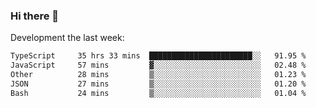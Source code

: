 ### Hi there 👋

Development the last week:
<!--START_SECTION:waka-->

```txt
TypeScript     35 hrs 33 mins  ███████████████████████░░   91.95 %
JavaScript     57 mins         ▓░░░░░░░░░░░░░░░░░░░░░░░░   02.48 %
Other          28 mins         ▒░░░░░░░░░░░░░░░░░░░░░░░░   01.23 %
JSON           27 mins         ▒░░░░░░░░░░░░░░░░░░░░░░░░   01.20 %
Bash           24 mins         ▒░░░░░░░░░░░░░░░░░░░░░░░░   01.04 %
```

<!--END_SECTION:waka-->

<!--
**JASONPANGGO/jasonpanggo** is a ✨ _special_ ✨ repository because its `README.md` (this file) appears on your GitHub profile.

Here are some ideas to get you started:

- 🔭 I’m currently working on ...
- 🌱 I’m currently learning ...
- 👯 I’m looking to collaborate on ...
- 🤔 I’m looking for help with ...
- 💬 Ask me about ...
- 📫 How to reach me: ...
- 😄 Pronouns: ...
- ⚡ Fun fact: ...
-->
